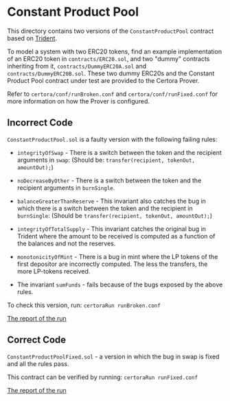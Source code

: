 # Constant Product Pool
This directory contains two versions of the `ConstantProductPool` contract based on [Trident](https://medium.com/certora/exploiting-an-invariant-break-how-we-found-a-pool-draining-bug-in-sushiswaps-trident-585bd98a4d4f).

To model a system with two ERC20 tokens, find an example implementation of an ERC20 token in `contracts/ERC20.sol`, and two "dummy" contracts inheriting from it, `contracts/DummyERC20A.sol` and `contracts/DummyERC20B.sol`. 
These two dummy ERC20s and the Constant Product Pool contract under test are provided to the Certora Prover. 

Refer to `certora/conf/runBroken.conf` and `certora/conf/runFixed.conf` for more information on how the Prover is configured. 

## Incorrect Code

`ConstantProductPool.sol` is a faulty version with the following failing rules:

-    `integrityOfSwap` - There is a switch between the token and the recipient arguments in `swap`:
            (Should be: `transfer(recipient, tokenOut, amountOut);`)

-    `noDecreaseByOther` - There is a switch between the token and the recipient arguments in `burnSingle`.

-    `balanceGreaterThanReserve` - This invariant also catches the bug in which there is a switch between the token and the recipient in `burnSingle`:
            (Should be `transfer(recipient, tokenOut, amountOut);`)

-    `integrityOfTotalSupply` - This invariant catches the original bug in Trident where the amount to be received is computed as a function of the balances and not the reserves.

-    `monotonicityOfMint` - There is a bug in mint where the LP tokens of the first depositor are incorrectly computed.
 The less the transfers, the more LP-tokens received. 

- The invariant `sumFunds` - fails because of the bugs exposed by the above rules.

To check this version, run: 
```certoraRun runBroken.conf```

[The report of the run](https://prover.certora.com/output/15800/fa11484d63054f79a199c8620af33bdb?anonymousKey=1cdcdf2c4cf2cd17157ecb1290dc726e15ba8de4)

## Correct Code

`ConstantProductPoolFixed.sol` - a version in which the bug in swap is fixed and all the rules pass.
 
This contract can be verified by running: 
```certoraRun runFixed.conf```

[The report of the run](https://prover.certora.com/output/15800/1fe898be7fc242909c043bac5b8c67e7?anonymousKey=ca1719a1a7ee64b224160d5ebf0b02fa69b20e28)
